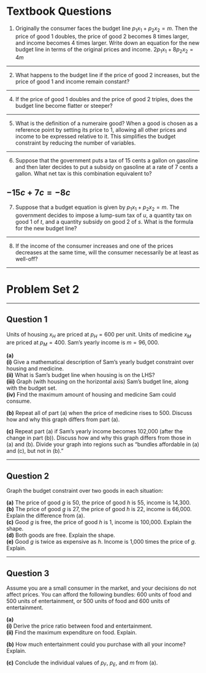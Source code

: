# Textbook Questions

1. Originally the consumer faces the budget line $p_1x_1 + p_2x_2 = m$. Then the price of good 1 doubles, the price of good 2 becomes 8 times larger, and income becomes 4 times larger. Write down an equation for the new budget line in terms of the original prices and income.
$2p_1x_1 + 8p_2x_2 = 4m$
---
2. What happens to the budget line if the price of good 2 increases, but the price of good 1 and income remain constant?
---
4. If the price of good 1 doubles and the price of good 2 triples, does the budget line become flatter or steeper?
---
5. What is the definition of a numeraire good?
When a good is chosen as a reference point by setting its price to 1, allowing all other prices and income to be expressed relative to it. This simplifies the budget constraint by reducing the number of variables.
---
6. Suppose that the government puts a tax of 15 cents a gallon on gasoline and then later decides to put a subsidy on gasoline at a rate of 7 cents a gallon. What net tax is this combination equivalent to?

$-15c + 7c = -8c$
---
7. Suppose that a budget equation is given by $p_1x_1 + p_2x_2 = m$. The government decides to impose a lump-sum tax of $u$, a quantity tax on good 1 of $t$, and a quantity subsidy on good 2 of $s$. What is the formula for the new budget line?
---
8. If the income of the consumer increases and one of the prices decreases at the same time, will the consumer necessarily be at least as well-off?
---
# Problem Set 2

---
## Question 1

Units of housing $x_H$ are priced at $p_H = 600$ per unit. Units of medicine $x_M$ are priced at $p_M = 400$. Sam’s yearly income is $m = 96,000$.

**(a)**  
   **(i)** Give a mathematical description of Sam’s yearly budget constraint over housing and medicine.  
   **(ii)** What is Sam’s budget line when housing is on the LHS?  
   **(iii)** Graph (with housing on the horizontal axis) Sam’s budget line, along with the budget set.  
   **(iv)** Find the maximum amount of housing and medicine Sam could consume.

**(b)** Repeat all of part (a) when the price of medicine rises to 500. Discuss how and why this graph differs from part (a).

**(c)** Repeat part (a) if Sam’s yearly income becomes 102,000 (after the change in part (b)). Discuss how and why this graph differs from those in (a) and (b). Divide your graph into regions such as “bundles affordable in (a) and (c), but not in (b).”

---

## Question 2

Graph the budget constraint over two goods in each situation:

**(a)** The price of good $g$ is 50, the price of good $h$ is 55, income is 14,300.  
**(b)** The price of good $g$ is 27, the price of good $h$ is 22, income is 66,000. Explain the difference from (a).  
**(c)** Good $g$ is free, the price of good $h$ is 1, income is 100,000. Explain the shape.  
**(d)** Both goods are free. Explain the shape.  
**(e)** Good $g$ is twice as expensive as $h$. Income is 1,000 times the price of $g$. Explain.

---

## Question 3

Assume you are a small consumer in the market, and your decisions do not affect prices. You can afford the following bundles: 600 units of food and 500 units of entertainment, or 500 units of food and 600 units of entertainment.

**(a)**  
   **(i)** Derive the price ratio between food and entertainment.  
   **(ii)** Find the maximum expenditure on food. Explain.

**(b)** How much entertainment could you purchase with all your income? Explain.

**(c)** Conclude the individual values of $p_F$, $p_E$, and $m$ from (a).
